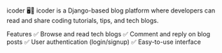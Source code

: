 icoder 🖥️🚀
icoder is a Django-based blog platform where developers can read and share coding tutorials, tips, and tech blogs.

Features
✅ Browse and read tech blogs
✅ Comment and reply on blog posts
✅ User authentication (login/signup)
✅ Easy-to-use interface
